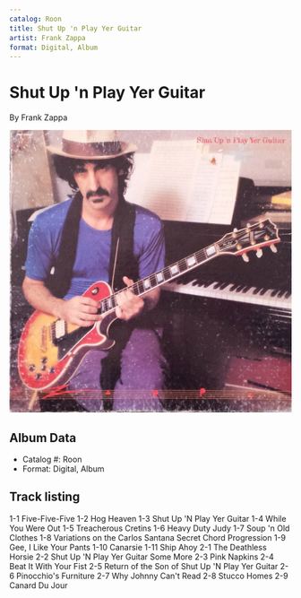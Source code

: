 ```yaml
---
catalog: Roon
title: Shut Up 'n Play Yer Guitar
artist: Frank Zappa
format: Digital, Album
---
```


# Shut Up 'n Play Yer Guitar

By Frank Zappa

![](../../assets/albumcovers/Frank_Zappa-Shut_Up_n_Play_Yer_Guitar.png)

## Album Data

- Catalog #: Roon
- Format: Digital, Album


## Track listing


1-1 Five-Five-Five
1-2 Hog Heaven
1-3 Shut Up 'N Play Yer Guitar
1-4 While You Were Out
1-5 Treacherous Cretins
1-6 Heavy Duty Judy
1-7 Soup 'n Old Clothes
1-8 Variations on the Carlos Santana Secret Chord Progression
1-9 Gee, I Like Your Pants
1-10 Canarsie
1-11 Ship Ahoy
2-1 The Deathless Horsie
2-2 Shut Up 'N Play Yer Guitar Some More
2-3 Pink Napkins
2-4 Beat It With Your Fist
2-5 Return of the Son of Shut Up 'N Play Yer Guitar
2-6 Pinocchio's Furniture
2-7 Why Johnny Can't Read
2-8 Stucco Homes
2-9 Canard Du Jour

